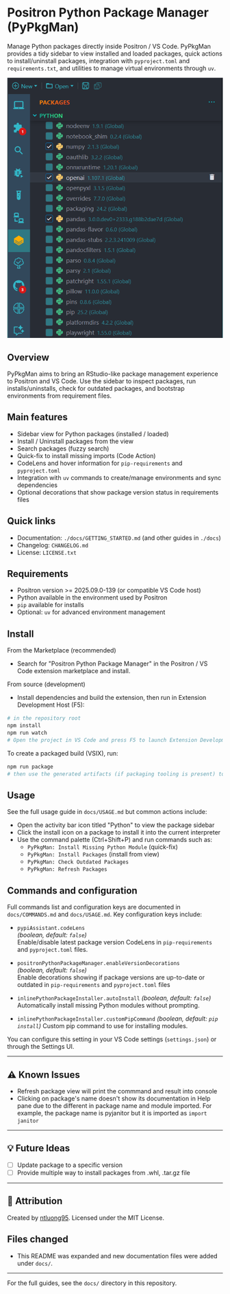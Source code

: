 <!-- Improved README for the Positron Python Package Manager extension -->

# Positron Python Package Manager (PyPkgMan)

Manage Python packages directly inside Positron / VS Code. PyPkgMan provides a tidy sidebar to view installed and loaded packages, quick actions to install/uninstall packages, integration with `pyproject.toml` and `requirements.txt`, and utilities to manage virtual environments through `uv`.

![screenshot](resources/screenshot.png)

## Overview

PyPkgMan aims to bring an RStudio-like package management experience to Positron and VS Code. Use the sidebar to inspect packages, run installs/uninstalls, check for outdated packages, and bootstrap environments from requirement files.

## Main features

- Sidebar view for Python packages (installed / loaded)
- Install / Uninstall packages from the view
- Search packages (fuzzy search)
- Quick-fix to install missing imports (Code Action)
- CodeLens and hover information for `pip-requirements` and `pyproject.toml`
- Integration with `uv` commands to create/manage environments and sync dependencies
- Optional decorations that show package version status in requirements files

## Quick links

- Documentation: `./docs/GETTING_STARTED.md` (and other guides in `./docs`)
- Changelog: `CHANGELOG.md`
- License: `LICENSE.txt`

## Requirements

- Positron version >= 2025.09.0-139 (or compatible VS Code host)
- Python available in the environment used by Positron
- `pip` available for installs
- Optional: `uv` for advanced environment management

## Install

From the Marketplace (recommended)

- Search for "Positron Python Package Manager" in the Positron / VS Code extension marketplace and install.

From source (development)

- Install dependencies and build the extension, then run in Extension Development Host (F5):

```powershell
# in the repository root
npm install
npm run watch
# Open the project in VS Code and press F5 to launch Extension Development Host
```

To create a packaged build (VSIX), run:

```powershell
npm run package
# then use the generated artifacts (if packaging tooling is present) to install as a VSIX
```

## Usage

See the full usage guide in `docs/USAGE.md` but common actions include:

- Open the activity bar icon titled "Python" to view the package sidebar
- Click the install icon on a package to install it into the current interpreter
- Use the command palette (Ctrl+Shift+P) and run commands such as:
  - `PyPkgMan: Install Missing Python Module` (quick-fix)
  - `PyPkgMan: Install Packages` (install from view)
  - `PyPkgMan: Check Outdated Packages`
  - `PyPkgMan: Refresh Packages`

## Commands and configuration

Full commands list and configuration keys are documented in `docs/COMMANDS.md` and `docs/USAGE.md`. Key configuration keys include:

- `pypiAssistant.codeLens`  
  _(boolean, default: `false`)_  
  Enable/disable latest package version CodeLens in `pip-requirements` and `pyproject.toml` files.

- `positronPythonPackageManager.enableVersionDecorations`  
  _(boolean, default: `false`)_  
  Enable decorations showing if package versions are up-to-date or outdated in `pip-requirements` and `pyproject.toml` files

- `inlinePythonPackageInstaller.autoInstall`
  _(boolean, default: `false`)_
  Automatically install missing Python modules without prompting.

- `inlinePythonPackageInstaller.customPipCommand`
  _(boolean, default: `pip install`)_
  Custom pip command to use for installing modules.

You can configure this setting in your VS Code settings (`settings.json`) or through the Settings UI.

---

## ⚠️ Known Issues

- Refresh package view will print the commmand and result into console
- Clicking on package's name doesn't show its documentation in Help pane due to the different in package name and module imported. For example, the package name is pyjanitor but it is imported as `import janitor`

---

## 💡 Future Ideas

- [ ] Update package to a specific version
- [ ] Provide multiple way to install packages from .whl, .tar.gz file

---

## 🙏 Attribution

Created by [ntluong95](https://github.com/ntluong95). Licensed under the MIT License.

## Files changed

- This README was expanded and new documentation files were added under `docs/`.

---

For the full guides, see the `docs/` directory in this repository.
